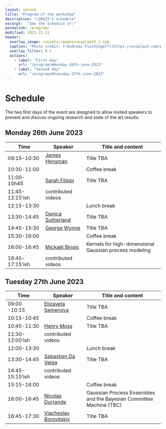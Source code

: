 ```yaml
---
layout: splash
title: "Program of the workshop"
description: "LIKE23's schedule"
excerpt:  "See the schedule of:"
permalink: /program/
modified: 2021-11-11
header:
  overlay_image: /assets/images/unsplash2_1.jpg
  caption: "Photo credit: [*Andreas Fischinger*](https://unsplash.com/photos/xosBoKRT0qE)"
  overlay_filter: 0.5
  actions:
    - label: "First day"
      url: "/program/#monday-26th-june-2023"
    - label: "Second day"
      url: "/program/#tuesday-27th-june-2023"
---
```


# Schedule 

The two first days of the event are designed to allow invited speakers to present and discuss ongoing research and state of the art results.  

## Monday 26th June 2023  

<table>
<thead>
<tr>
<th> &nbsp;&nbsp;&nbsp;&nbsp;&nbsp;&nbsp;Time&nbsp;&nbsp;&nbsp;&nbsp;&nbsp;&nbsp; </th>
<th> &nbsp;&nbsp;&nbsp;&nbsp;Speaker&nbsp;&nbsp;&nbsp;&nbsp; </th>
<th> Title and content </th>
</tr>
</thead>
<tbody>
<tr>
<td> 09:15-10:30</td>
<td> <a href="https://scholar.google.com/citations?user=l8dX3ssAAAAJ&hl=en" target="_blank">James Hensman</a> </td>
<td> Title TBA </td>
</tr>
<tr>
<td> 10:30-11:00 </td>
<td> </td>
<td> 	Coffee break </td>
</tr>
<tr>
<td> 11:00-10h45 </td>
<td> <a href="https://www.imperial.ac.uk/people/s.filippi" target="_blank">Sarah Filippi</a> </td>
<td> Title TBA </td>
</tr>
<tr>
<td> 11:45-12:15’ish</td>
<td> contributed videos </td>
<td> </td>
</tr>
<tr>
<td> 12:15-13:30 </td>
<td> </td>
<td> Lunch break
</td>
</tr>
<tr>
<td> 13:30-14:45</td>
<td> <a href="https://djsutherland.ml/" target="_blank">Danica Sutherland</a> </td>
<td> Title TBA </td>
</tr>
<tr>
<td>14:45-15:30</td>
<td> <a href="https://georgewynne.github.io/" target="_blank"> George Wynne</a> </td>
<td> Title TBA </td>
</tr>
<tr>
<td> 15:30-16:00 </td>
<td> </td>
<td> Coffee break </td>
</tr>
<tr>
<td> 16:00-16:45 </td>
<td> <a href="https://sites.google.com/site/mickaelbinoishomepage/" target="_blank">Mickaël Binois </td>
<td> Kernels for high-dimensional Gaussian process modeling </td>
</tr>
<tr>
<td> 16:45-17:15’ish</td>
<td> contributed videos </td>
<td> </td>
</tbody>
</table>


## Tuesday 27th June 2023  

<table>
	<thead>
		<tr>
			<th> &nbsp;&nbsp;&nbsp;&nbsp;&nbsp;&nbsp;Time&nbsp;&nbsp;&nbsp;&nbsp;&nbsp;&nbsp; </th>
			<th> &nbsp;&nbsp;&nbsp;&nbsp;Speaker&nbsp;&nbsp;&nbsp;&nbsp; </th>
			<th> Title and content </th>
		</tr>
	</thead>
	<tbody>
		<tr>
			<td> 09:00 -10:15</td>
			<td> 
				<a href="https://www.elizaveta-semenova.com/" target="_blank">Elizaveta Semenova</a> 
			</td>
			<td> 
				Title TBA
			</td>
		</tr>
		<tr>
			<td> 10:15-10:45 </td>
			<td> </td>
			<td> 
				Coffee break 	   
			</td>
		</tr>
		<tr>
			<td> 10:45-11:30</td>
			<td> 
				<a href="https://henrymoss.github.io/" target="_blank"> Henry Moss
				</a> 
			</td>
			<td> 
				Title TBA
			</td>
		</tr>
		<tr>
			<td> 11:30-12:00’ish</td>
			<td> 
				contributed videos
			</td>
			<td> </td>
		</tr>
		<tr>
			<td> 12:00-13:30 </td>
			<td> </td>
			<td> 
				Lunch break 	   
			</td>
		</tr>
		<tr>
			<td> 13:30-14:45</td>
			<td> 
				<a href="https://ensai.fr/en/equipe/da-veiga-sebastien/" target="_blank"> Sebastien Da Veiga
				</a> 
			</td>
			<td> 
				Title TBA
			</td>
		</tr>
		<tr>
			<td> 14:45-15:15’ish</td>
			<td> 
				contributed videos
			</td>
			<td> </td>
		</tr>
		<tr>
			<td> 15:15-16:00 </td>
			<td> </td>
			<td> 
				Coffee break 	   
			</td>
		</tr>
		<tr>
			<td> 16:00-16:45</td>
			<td> 
				<a href="https://sites.google.com/site/nicolasdurrandehomepage/" target="_blank"> Nicolas Durrande
				</a> 
			</td>
			<td> 
				Gaussian Process Ensembles and the Bayesian Committee Machine (TBC)
			</td>
		</tr>
		<tr>
			<td> 16:45-17:30</td>
			<td> 
				<a href="https://vab.im/" target="_blank">Viacheslav Borovitskiy</a> 
			</td>
			<td> 
				Title TBA 
			</td>
		</tr></tbody></table>

